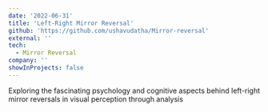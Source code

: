 ```yaml
---
date: '2022-06-31'
title: 'Left-Right Mirror Reversal'
github: 'https://github.com/ushavudatha/Mirror-reversal'
external: ''
tech:
  - Mirror Reversal
company: ''
showInProjects: false
---
```


Exploring the fascinating psychology and cognitive aspects behind left-right mirror reversals in visual perception through analysis

